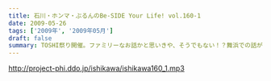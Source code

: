 ```yaml
---
title: 石川・ホンマ・ぶるんのBe-SIDE Your Life! vol.160-1
date: 2009-05-26
tags: ['2009年', '2009年05月']
draft: false
summary: TOSHI祭り開催。ファミリーなお話かと思いきや、そうでもない！？舞浜での話がやたらと続きますがいかに・・・NAMAE
---
```


http://project-phi.ddo.jp/ishikawa/ishikawa160_1.mp3
